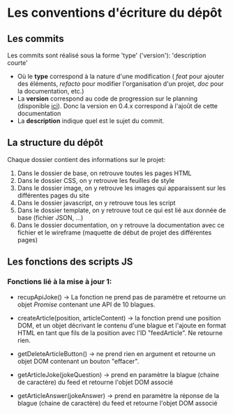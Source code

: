 # Les conventions d'écriture du dépôt

## Les commits

Les commits sont réalisé sous la forme
'type' ('version'): 'description courte'
- Où le **type** correspond à la nature d'une modification ( _feat_ pour ajouter des éléments, _refacto_ pour modifier l'organisation d'un projet, _doc_ pour la documentation, etc.)
- La **version** correspond au code de progression sur le planning (disponible [ici](https://github.com/users/aflori/projects/5/views/1)). Donc la version en 0.4.x correspond à l'ajoût de cette documentation
- La **description** indique quel est le sujet du commit.

## La structure du dépôt

Chaque dossier contient des informations sur le projet:

1. Dans le dossier de base, on retrouve toutes les pages HTML
2. Dans le dossier CSS, on y retrouve les feuilles de style
3. Dans le dossier image, on y retrouve les images qui apparaissent sur les différentes pages du site
4. Dans le dossier javascript, on y retrouve tous les script
5. Dans le dossier template, on y retrouve tout ce qui est lié aux donnée de base (fichier JSON, ...)
6. Dans le dossier documentation, on y retrouve la documentation avec ce fichier et le wireframe (maquette de début de projet des différentes pages)


## Les fonctions des scripts JS

### Fonctions lié à la mise à jour 1:

+ recupApiJoke() -> La fonction ne prend pas de paramètre et retourne un objet _Promise_ contenant une API de 10 blagues.

+ createArticle(position, articleContent) -> la fonction prend une position DOM, et un objet décrivant le contenu d'une blague et l'ajoute en format HTML en tant que fils de la position avec l'ID "feedArticle". Ne retourne rien.

+ getDeleteArticleButton() -> ne prend rien en argument et retourne un objet DOM contenant un bouton "effacer".

+ getArticleJoke(jokeQuestion) -> prend en paramètre la blague (chaine de caractère) du feed et retourne l'objet DOM associé

+ getArticleAnswer(jokeAnswer) -> prend en paramètre la réponse de la blague (chaine de caractère) du feed et retourne l'objet DOM associé

